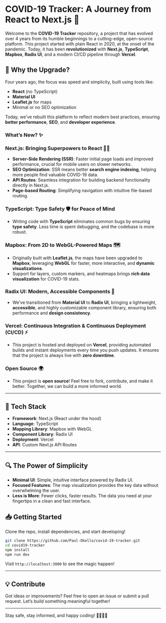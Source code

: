# COVID-19 Tracker: A Journey from React to Next.js 🚀

Welcome to the **COVID-19 Tracker** repository, a project that has evolved over 4 years from its humble beginnings to a cutting-edge, open-source platform. This project started with plain React in 2020, at the onset of the pandemic. Today, it has been **revolutionized** with **Next.js**, **TypeScript**, **Mapbox**, **Radix UI**, and a modern CI/CD pipeline through **Vercel**.

## 🌟 Why the Upgrade?

Four years ago, the focus was speed and simplicity, built using tools like:
- **React** (no TypeScript)
- **Material UI**
- **Leaflet.js** for maps
- Minimal or no SEO optimization

Today, we’ve rebuilt this platform to reflect modern best practices, ensuring **better performance**, **SEO**, and **developer experience**.

### What’s New? ✨

### **Next.js**: Bringing Superpowers to React 🦸‍♂️
- **Server-Side Rendering (SSR)**: Faster initial page loads and improved performance, crucial for mobile users on slower networks. 
- **SEO Optimization**: SSR means better **search engine indexing**, helping more people find valuable COVID-19 data. 
- **API Routes**: Seamless integration for building backend functionality directly in Next.js.
- **Page-based Routing**: Simplifying navigation with intuitive file-based routing.

### **TypeScript**: Type Safety 🛡️ for Peace of Mind
- Writing code with **TypeScript** eliminates common bugs by ensuring **type safety**. Less time is spent debugging, and the codebase is more robust. 

### **Mapbox**: From 2D to WebGL-Powered Maps 🗺️
- Originally built with **Leaflet.js**, the maps have been upgraded to **Mapbox**, leveraging **WebGL** for faster, more interactive, and **dynamic visualizations**.
- Support for layers, custom markers, and heatmaps brings **rich data visualization** for COVID-19 stats.

### **Radix UI**: Modern, Accessible Components 🎨
- We’ve transitioned from **Material UI** to **Radix UI**, bringing a lightweight, **accessible**, and highly customizable component library, ensuring both performance and **design consistency**.

### **Vercel**: Continuous Integration & Continuous Deployment (CI/CD) ⚡
- This project is hosted and deployed on **Vercel**, providing automated builds and instant deployments every time you push updates. It ensures that the project is always live with **zero downtime**.
  
### **Open Source** 🌍
- This project is **open source**! Feel free to fork, contribute, and make it better. Together, we can build a more informed world.

---

## 🚀 Tech Stack

- **Framework**: Next.js (React under the hood)
- **Language**: TypeScript
- **Mapping Library**: Mapbox with WebGL
- **Component Library**: Radix UI
- **Deployment**: Vercel
- **API**: Custom Next.js API Routes

---

## 🔍 The Power of Simplicity

- **Minimal UI**: Simple, intuitive interface powered by Radix UI.
- **Focused Features**: The map visualization provides the key data without overwhelming the user.
- **Less is More**: Fewer clicks, faster results. The data you need at your fingertips in a clean and fast interface.

## 📥 Getting Started

Clone the repo, install dependencies, and start developing!

```bash
git clone https://github.com/Paul-Okello/covid-19-tracker.git
cd covid19-tracker
npm install
npm run dev
```

Visit `http://localhost:3000` to see the magic happen!

---

## 💡 Contribute

Got ideas or improvements? Feel free to open an issue or submit a pull request. Let’s build something meaningful together!

---

Stay safe, stay informed, and happy coding! 👨‍💻👩‍💻

